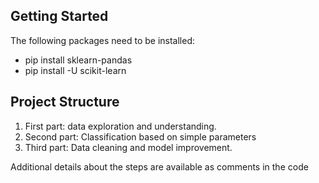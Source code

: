 ## Getting Started
The following packages need to be installed: 

-  pip install sklearn-pandas
-  pip install -U scikit-learn

## Project Structure

1. First part: data exploration and understanding.
2. Second part: Classification based on simple parameters
3. Third part: Data cleaning and model improvement. 

Additional details about the steps are available as comments in the code